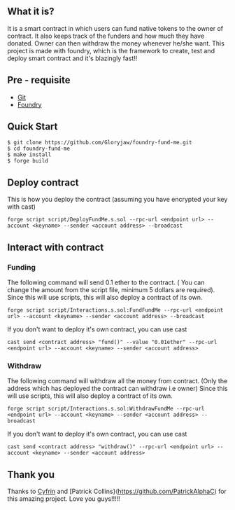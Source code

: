 ## What it is?

It is a smart contract in which users can fund native tokens to the owner of contract. It also keeps track of the funders and
how much they have donated. Owner can then withdraw the money whenever he/she want. This project is made with foundry, which
is the framework to create, test and deploy smart contract and it's blazingly fast!!

## Pre - requisite
- [Git](https://git-scm.com/)
- [Foundry](https://book.getfoundry.sh/)

## Quick Start

```shell
$ git clone https://github.com/Gloryjaw/foundry-fund-me.git
$ cd foundry-fund-me
$ make install
$ forge build

```

## Deploy contract

This is how you deploy the contract (assuming you have encrypted your key with cast)
 ```shell
forge script script/DeployFundMe.s.sol --rpc-url <endpoint url> --account <keyname> --sender <account address> --broadcast
```

## Interact with contract
### Funding
The following command will send 0.1 ether to the contract. ( You can change the amount from the script file, minimum 5 dollars are required).
Since this will use scripts, this will also deploy a contract of its own.

```shell
forge script script/Interactions.s.sol:FundFundMe --rpc-url <endpoint url> --account <keyname> --sender <account address> --broadcast
```

If you don't want to deploy it's own contract, you can use cast

```shell
cast send <contract address> "fund()" --value "0.01ether" --rpc-url <endpoint url> --account <keyname> --sender <account address>
```

### Withdraw
The following command will withdraw all the money from contract. (Only the address which has deployed the contract can withdraw i.e owner)
Since this will use scripts, this will also deploy a contract of its own.
```shell
forge script script/Interactions.s.sol:WithdrawFundMe --rpc-url <endpoint url> --account <keyname> --sender <account address> --broadcast
```

If you don't want to deploy it's own contract, you can use cast

```shell
cast send <contract address> "withdraw()" --rpc-url <endpoint url> --account <keyname> --sender <account address>
```

## Thank you
Thanks to [Cyfrin](updraft.cyfrin.io) and [Patrick Collins}(https://github.com/PatrickAlphaC) for this amazing project. Love you guys!!!!!


